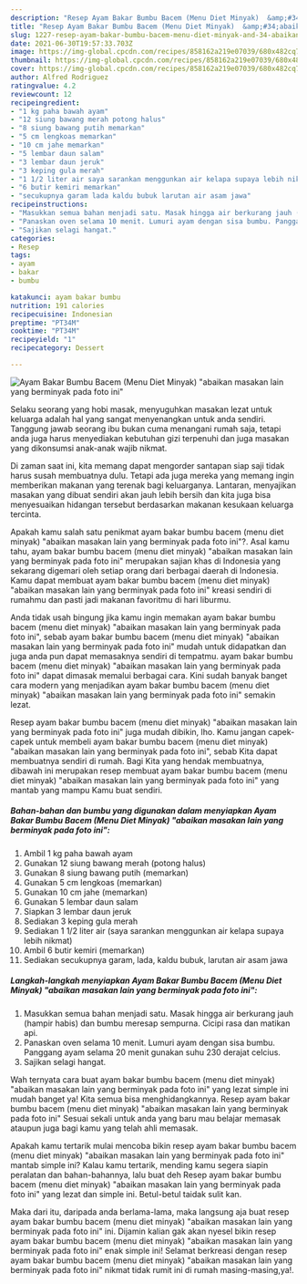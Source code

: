 ```yaml
---
description: "Resep Ayam Bakar Bumbu Bacem (Menu Diet Minyak)  &amp;#34;abaikan masakan lain yang berminyak pada foto ini&amp;#34; yang enak Untuk Jualan"
title: "Resep Ayam Bakar Bumbu Bacem (Menu Diet Minyak)  &amp;#34;abaikan masakan lain yang berminyak pada foto ini&amp;#34; yang enak Untuk Jualan"
slug: 1227-resep-ayam-bakar-bumbu-bacem-menu-diet-minyak-and-34-abaikan-masakan-lain-yang-berminyak-pada-foto-ini-and-34-yang-enak-untuk-jualan
date: 2021-06-30T19:57:33.703Z
image: https://img-global.cpcdn.com/recipes/858162a219e07039/680x482cq70/ayam-bakar-bumbu-bacem-menu-diet-minyak-abaikan-masakan-lain-yang-berminyak-pada-foto-ini-foto-resep-utama.jpg
thumbnail: https://img-global.cpcdn.com/recipes/858162a219e07039/680x482cq70/ayam-bakar-bumbu-bacem-menu-diet-minyak-abaikan-masakan-lain-yang-berminyak-pada-foto-ini-foto-resep-utama.jpg
cover: https://img-global.cpcdn.com/recipes/858162a219e07039/680x482cq70/ayam-bakar-bumbu-bacem-menu-diet-minyak-abaikan-masakan-lain-yang-berminyak-pada-foto-ini-foto-resep-utama.jpg
author: Alfred Rodriguez
ratingvalue: 4.2
reviewcount: 12
recipeingredient:
- "1 kg paha bawah ayam"
- "12 siung bawang merah potong halus"
- "8 siung bawang putih memarkan"
- "5 cm lengkoas memarkan"
- "10 cm jahe memarkan"
- "5 lembar daun salam"
- "3 lembar daun jeruk"
- "3 keping gula merah"
- "1 1/2 liter air saya sarankan menggunkan air kelapa supaya lebih nikmat"
- "6 butir kemiri memarkan"
- "secukupnya garam lada kaldu bubuk larutan air asam jawa"
recipeinstructions:
- "Masukkan semua bahan menjadi satu. Masak hingga air berkurang jauh (hampir habis) dan bumbu meresap sempurna. Cicipi rasa dan matikan api."
- "Panaskan oven selama 10 menit. Lumuri ayam dengan sisa bumbu. Panggang ayam selama 20 menit gunakan suhu 230 derajat celcius."
- "Sajikan selagi hangat."
categories:
- Resep
tags:
- ayam
- bakar
- bumbu

katakunci: ayam bakar bumbu 
nutrition: 191 calories
recipecuisine: Indonesian
preptime: "PT34M"
cooktime: "PT34M"
recipeyield: "1"
recipecategory: Dessert

---
```



![Ayam Bakar Bumbu Bacem (Menu Diet Minyak)  &#34;abaikan masakan lain yang berminyak pada foto ini&#34;](https://img-global.cpcdn.com/recipes/858162a219e07039/680x482cq70/ayam-bakar-bumbu-bacem-menu-diet-minyak-abaikan-masakan-lain-yang-berminyak-pada-foto-ini-foto-resep-utama.jpg)

Selaku seorang yang hobi masak, menyuguhkan masakan lezat untuk keluarga adalah hal yang sangat menyenangkan untuk anda sendiri. Tanggung jawab seorang ibu bukan cuma menangani rumah saja, tetapi anda juga harus menyediakan kebutuhan gizi terpenuhi dan juga masakan yang dikonsumsi anak-anak wajib nikmat.

Di zaman  saat ini, kita memang dapat mengorder santapan siap saji tidak harus susah membuatnya dulu. Tetapi ada juga mereka yang memang ingin memberikan makanan yang terenak bagi keluarganya. Lantaran, menyajikan masakan yang dibuat sendiri akan jauh lebih bersih dan kita juga bisa menyesuaikan hidangan tersebut berdasarkan makanan kesukaan keluarga tercinta. 



Apakah kamu salah satu penikmat ayam bakar bumbu bacem (menu diet minyak)  &#34;abaikan masakan lain yang berminyak pada foto ini&#34;?. Asal kamu tahu, ayam bakar bumbu bacem (menu diet minyak)  &#34;abaikan masakan lain yang berminyak pada foto ini&#34; merupakan sajian khas di Indonesia yang sekarang digemari oleh setiap orang dari berbagai daerah di Indonesia. Kamu dapat membuat ayam bakar bumbu bacem (menu diet minyak)  &#34;abaikan masakan lain yang berminyak pada foto ini&#34; kreasi sendiri di rumahmu dan pasti jadi makanan favoritmu di hari liburmu.

Anda tidak usah bingung jika kamu ingin memakan ayam bakar bumbu bacem (menu diet minyak)  &#34;abaikan masakan lain yang berminyak pada foto ini&#34;, sebab ayam bakar bumbu bacem (menu diet minyak)  &#34;abaikan masakan lain yang berminyak pada foto ini&#34; mudah untuk didapatkan dan juga anda pun dapat memasaknya sendiri di tempatmu. ayam bakar bumbu bacem (menu diet minyak)  &#34;abaikan masakan lain yang berminyak pada foto ini&#34; dapat dimasak memalui berbagai cara. Kini sudah banyak banget cara modern yang menjadikan ayam bakar bumbu bacem (menu diet minyak)  &#34;abaikan masakan lain yang berminyak pada foto ini&#34; semakin lezat.

Resep ayam bakar bumbu bacem (menu diet minyak)  &#34;abaikan masakan lain yang berminyak pada foto ini&#34; juga mudah dibikin, lho. Kamu jangan capek-capek untuk membeli ayam bakar bumbu bacem (menu diet minyak)  &#34;abaikan masakan lain yang berminyak pada foto ini&#34;, sebab Kita dapat membuatnya sendiri di rumah. Bagi Kita yang hendak membuatnya, dibawah ini merupakan resep membuat ayam bakar bumbu bacem (menu diet minyak)  &#34;abaikan masakan lain yang berminyak pada foto ini&#34; yang mantab yang mampu Kamu buat sendiri.

<!--inarticleads1-->

##### Bahan-bahan dan bumbu yang digunakan dalam menyiapkan Ayam Bakar Bumbu Bacem (Menu Diet Minyak)  &#34;abaikan masakan lain yang berminyak pada foto ini&#34;:

1. Ambil 1 kg paha bawah ayam
1. Gunakan 12 siung bawang merah (potong halus)
1. Gunakan 8 siung bawang putih (memarkan)
1. Gunakan 5 cm lengkoas (memarkan)
1. Gunakan 10 cm jahe (memarkan)
1. Gunakan 5 lembar daun salam
1. Siapkan 3 lembar daun jeruk
1. Sediakan 3 keping gula merah
1. Sediakan 1 1/2 liter air (saya sarankan menggunkan air kelapa supaya lebih nikmat)
1. Ambil 6 butir kemiri (memarkan)
1. Sediakan secukupnya garam, lada, kaldu bubuk, larutan air asam jawa




<!--inarticleads2-->

##### Langkah-langkah menyiapkan Ayam Bakar Bumbu Bacem (Menu Diet Minyak)  &#34;abaikan masakan lain yang berminyak pada foto ini&#34;:

1. Masukkan semua bahan menjadi satu. Masak hingga air berkurang jauh (hampir habis) dan bumbu meresap sempurna. Cicipi rasa dan matikan api.
1. Panaskan oven selama 10 menit. Lumuri ayam dengan sisa bumbu. Panggang ayam selama 20 menit gunakan suhu 230 derajat celcius.
1. Sajikan selagi hangat.




Wah ternyata cara buat ayam bakar bumbu bacem (menu diet minyak)  &#34;abaikan masakan lain yang berminyak pada foto ini&#34; yang lezat simple ini mudah banget ya! Kita semua bisa menghidangkannya. Resep ayam bakar bumbu bacem (menu diet minyak)  &#34;abaikan masakan lain yang berminyak pada foto ini&#34; Sesuai sekali untuk anda yang baru mau belajar memasak ataupun juga bagi kamu yang telah ahli memasak.

Apakah kamu tertarik mulai mencoba bikin resep ayam bakar bumbu bacem (menu diet minyak)  &#34;abaikan masakan lain yang berminyak pada foto ini&#34; mantab simple ini? Kalau kamu tertarik, mending kamu segera siapin peralatan dan bahan-bahannya, lalu buat deh Resep ayam bakar bumbu bacem (menu diet minyak)  &#34;abaikan masakan lain yang berminyak pada foto ini&#34; yang lezat dan simple ini. Betul-betul taidak sulit kan. 

Maka dari itu, daripada anda berlama-lama, maka langsung aja buat resep ayam bakar bumbu bacem (menu diet minyak)  &#34;abaikan masakan lain yang berminyak pada foto ini&#34; ini. Dijamin kalian gak akan nyesel bikin resep ayam bakar bumbu bacem (menu diet minyak)  &#34;abaikan masakan lain yang berminyak pada foto ini&#34; enak simple ini! Selamat berkreasi dengan resep ayam bakar bumbu bacem (menu diet minyak)  &#34;abaikan masakan lain yang berminyak pada foto ini&#34; nikmat tidak rumit ini di rumah masing-masing,ya!.

